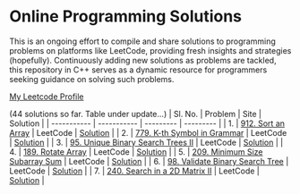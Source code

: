 # Online Programming Solutions

This is an ongoing effort to compile and share solutions to programming problems on platforms like LeetCode, providing fresh insights and strategies (hopefully). Continuously adding new solutions as problems are tackled, this repository in C++ serves as a dynamic resource for programmers seeking guidance on solving such problems.

[My Leetcode Profile](https://leetcode.com/abhishekaudupa/)

(44 solutions so far. Table under update...)
| Sl. No. | Problem | Site | Solution |
| ----------- | ----------- | --------- | --------- |
| 1. | [912. Sort an Array](https://leetcode.com/problems/sort-an-array/description/) | LeetCode | [Solution](https://github.com/abhishekaudupa/Online-Programming-Solutions/commit/590a6d58ea5b1fc894484bf727cdfe4813177568) |
| 2. | [779. K-th Symbol in Grammar](https://leetcode.com/problems/k-th-symbol-in-grammar/description/) | LeetCode | [Solution](https://github.com/abhishekaudupa/Online-Programming-Solutions/commit/7b8d95fa0c8c8c622ddba2b836a232a7dfb3c9e6) |
| 3. | [95. Unique Binary Search Trees II](https://leetcode.com/problems/unique-binary-search-trees-ii/description/) | LeetCode | [Solution](https://github.com/abhishekaudupa/Online-Programming-Solutions/commit/f5b378ff0f321809976fb623d7b6abcf44275c22) |
| 4. | [189. Rotate Array](https://leetcode.com/problems/rotate-array/description/) | LeetCode | [Solution](https://github.com/abhishekaudupa/Online-Programming-Solutions/commit/ccb77cb2ff4b30787110ad4fa71e10f035b7b128) |
| 5. | [209. Minimum Size Subarray Sum](https://leetcode.com/problems/minimum-size-subarray-sum/description/) | LeetCode | [Solution](https://github.com/abhishekaudupa/Online-Programming-Solutions/commit/ccb77cb2ff4b30787110ad4fa71e10f035b7b128) |
| 6. | [98. Validate Binary Search Tree](https://leetcode.com/problems/validate-binary-search-tree/) | LeetCode | [Solution](https://github.com/abhishekaudupa/Online-Programming-Solutions/commit/decf1d71ff2fbbfb5e79c8edb6ca8e967a873dad) |
| 7. | [240. Search in a 2D Matrix II](https://leetcode.com/problems/search-a-2d-matrix-ii/description/) | LeetCode | [Solution](https://github.com/abhishekaudupa/Online-Programming-Solutions/commit/416474de71ce12f0a57cbb5d4f213ab866cd165f) |
